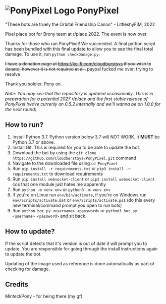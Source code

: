 # ![PonyPixel Logo](https://raw.conep.one/ponypixel-logo-small.png) PonyPixel
"These bots are truely the Orbital Friendship Canon" - LittleshyFiM, 2022

Pixel place bot for Brony team at r/place 2022. The event is now over.

Thanks for those who ran PonyPixel! We succeeded. A final python script has been bundled with this final update to allow you to see the final total damage. To use it, run `python checkDamage.py`.

~~I have a donation page at https://ko-fi.com/cloudburstsys if you wish to donate, however it is not required at all.~~ paypal fucked me over, trying to resolve

Thank you soldier. Pony on.

*Note: You may see that the repository is updated occasionally. This is in preperation for a potential 2027 r/place and the first stable release of PonyPixel (we're currenly on 0.5.2 internally and we'll wanna be on 1.0.0 for the next round).*

## How to run?
1. Install Python 3.7. Python version below 3.7 will NOT WORK. It **MUST** be Python 3.7 or above.
2. Install Git. This is required for you to be able to update the bot.
3. Download the bot by using the `git clone https://github.com/CloudburstSys/PonyPixel.git` command
4. Navigate to the downloaded file using `cd PonyPixel`
5. Run `pip install -r requirements.txt` or `pip3 install -r requirements.txt` to download requirements
6. Run `pip install websocket-client` or `pip3 install websocket-client` cos that one module just hates me apparently
7. Run `python -m venv env` or `python3 -m venv env`
8. If you're on Linux run `env/bin/activate`, if you're on Windows run `env/Scripts/activate.bat` or `env/Scripts/activate.ps1` (do this every new terminal/command prompt you open to run bots)
7. Run `python bot.py <username> <password>` or `python3 bot.py <username> <password>` and sit back.

## How to update?
If the script detects that it's version is out of date it will prompt you to update. You are responsible for going through the install instructions again to update the bot.

Updating of the image used as reference is done automatically as part of checking for damage.

## Credits
MinteckPony - for being there (my gf)
